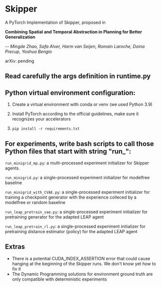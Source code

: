 
# Skipper

A PyTorch Implementation of Skipper, proposed in

  

**Combining Spatial and Temporal Abstraction in Planning for Better Generalization**

-- *Mingde Zhao, Safa Alver, Harm van Seijen, Romain Laroche, Doina Precup, Yoshua Bengio*

arXiv: pending

  

## Read carefully the args definition in runtime.py

  

## Python virtual environment configuration:

1. Create a virtual environment with conda or venv (we used Python 3.9)

2. Install PyTorch according to the official guidelines, make sure it recognizes your accelerators

3.  `pip install -r requirements.txt`

  

## For experiments, write bash scripts to call those Python files that start with string "run_":

`run_minigrid_mp.py`: a multi-processed experiment initializer for Skipper agents.

`run_minigrid.py`: a single-processed experiment initializer for modelfree baseline

`run_minigrid_with_CVAE.py`: a single-processed experiment initializer for training a checkpoint generator with the experience colleced by a modelfree or random baseline

`run_leap_pretrain_vae.py`: a single-processed experiment initializer for pretraining generator for the adapted LEAP agent

`run_leap_pretrain_rl.py`: a single-processed experiment initializer for pretraining distance estimator (policy) for the adapted LEAP agent

## Extras
 - There is a potential CUDA_INDEX_ASSERTION error that could cause hanging at the beginning of the Skipper runs. We don't know yet how to fix it
 - The Dynamic Programming solutions for environment ground truth are only compatible with deterministic experiments
